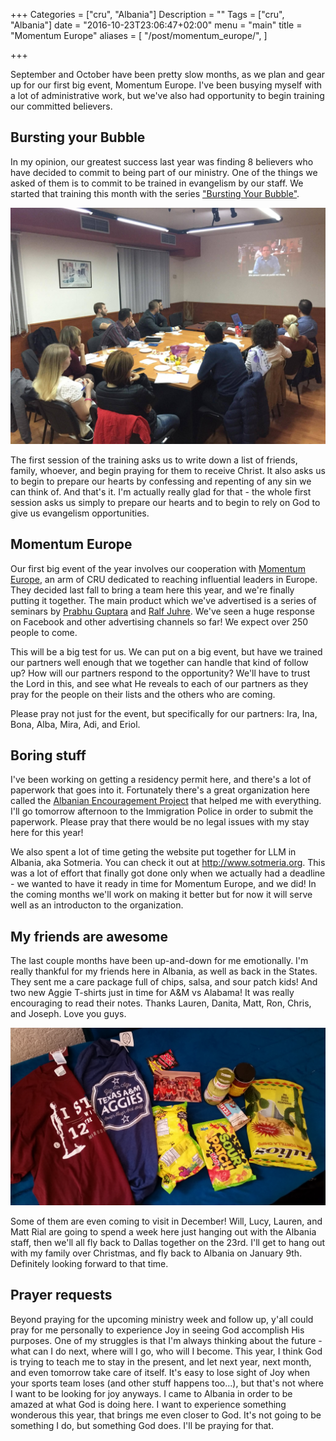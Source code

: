 +++
Categories = ["cru", "Albania"]
Description = ""
Tags = ["cru", "Albania"]
date = "2016-10-23T23:06:47+02:00"
menu = "main"
title = "Momentum Europe"
aliases = [
  "/post/momentum_europe/",
]

+++

September and October have been pretty slow months, as we plan and gear up for our
first big event, Momentum Europe.  I've been busying myself with a lot of administrative
work, but we've also had opportunity to begin training our committed believers.

## Bursting your Bubble

In my opinion, our greatest success last year was finding 8 believers who have decided
to commit to being part of our ministry.  One of the things we asked of them is to
commit to be trained in evangelism by our staff.  We started that training this month
with the series ["Bursting Your Bubble"](http://burstingyourbubble.org/).

![BYB training](/images/2016/bursting_your_bubble.jpg)

The first session of the training asks us to write down a list of friends, family,
whoever, and begin praying for them to receive Christ.  It also asks us to begin to
prepare our hearts by confessing and repenting of any sin we can think of.  And
that's it.  I'm actually really glad for that - the whole first session asks us simply
to prepare our hearts and to begin to rely on God to give us evangelism opportunities.

## Momentum Europe

Our first big event of the year involves our cooperation with [Momentum Europe](http://momentumeurope.org/),
an arm of CRU dedicated to reaching influential leaders in Europe.  They decided last
fall to bring a team here this year, and we're finally putting it together.  The main
product which we've advertised is a series of seminars by [Prabhu Guptara](http://prabhu.guptara.net/)
and [Ralf Juhre](http://www.ralf-juhre.com/en/).  We've seen a huge response
on Facebook and other advertising channels so far!  We expect over 250 people to come.

This will be a big test for us.  We can put on a big event, but have we trained our
partners well enough that we together can handle that kind of follow up?  How will
our partners respond to the opportunity?  We'll have to trust the Lord in this, and
see what He reveals to each of our partners as they pray for the people on their lists
and the others who are coming.

Please pray not just for the event, but specifically for our partners:
Ira, Ina, Bona, Alba, Mira, Adi, and Eriol.

## Boring stuff

I've been working on getting a residency permit here, and there's a lot of paperwork
that goes into it.  Fortunately there's a great organization here called the
[Albanian Encouragement Project](http://www.aepfoundation.org) that helped me with everything.
I'll go tomorrow afternoon to the Immigration Police in order to submit the paperwork.
Please pray that there would be no legal issues with my stay here for this year!

We also spent a lot of time geting the website put together for LLM in Albania,
aka Sotmeria.  You can check it out at http://www.sotmeria.org.  This was a lot
of effort that finally got done only when we actually had a deadline - we wanted
to have it ready in time for Momentum Europe, and we did!  In the coming months
we'll work on making it better but for now it will serve well as an introducton
to the organization.

## My friends are awesome

The last couple months have been up-and-down for me emotionally.  I'm really thankful
for my friends here in Albania, as well as back in the States.  They sent me a
care package full of chips, salsa, and sour patch kids!  And two new Aggie T-shirts
just in time for A&M vs Alabama!  It was really encouraging to read their notes.
Thanks Lauren, Danita, Matt, Ron, Chris, and Joseph.  Love you guys.

![Care package](/images/2016/care_package_10_2016.jpg)

Some of them are even coming to visit in December!  Will, Lucy, Lauren, and Matt Rial
are going to spend a week here just hanging out with the Albania staff, then we'll
all fly back to Dallas together on the 23rd.  I'll get to hang out with my family
over Christmas, and fly back to Albania on January 9th.  Definitely looking forward
to that time.

## Prayer requests

Beyond praying for the upcoming ministry week and follow up, y'all could pray for
me personally to experience Joy in seeing God accomplish His purposes.  One of my
struggles is that I'm always thinking about the future - what can I do next, where
will I go, who will I become.  This year, I think God is trying to teach me to stay
in the present, and let next year, next month, and even tomorrow take care of itself.
It's easy to lose sight of Joy when your sports team loses (and other stuff
happens too...), but that's not where I want to be looking for joy anyways.  I
came to Albania in order to be amazed at what God is doing here.  I want to experience
something wonderous this year, that brings me even closer to God.  It's not going
to be something I do, but something God does.  I'll be praying for that.
